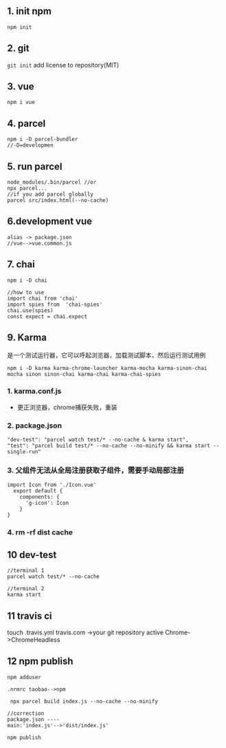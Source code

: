 ## 1. init npm
```npm init``` 
## 2. git
```git init```
add license to repository(MIT)
## 3. vue
```npm i vue```
## 4. parcel
```
npm i -D parcel-bundler
//-D=developmen
```
## 5. run parcel 
```
node_modules/.bin/parcel //or
npx parcel...
//if you add parcel globally
parcel src/index.html(--no-cache)
```
## 6.development vue
 ```
alias -> package.json 
//vue-->vue.common.js
```
## 7. chai
```npm i -D chai``` 
```
//how to use
import chai from 'chai'
import spies from  'chai-spies'
chai.use(spies)
const expect = chai.expect
```
## 9. Karma
是一个测试运行器，它可以呼起浏览器，加载测试脚本，然后运行测试用例
```$xslt
npm i -D karma karma-chrome-launcher karma-mocha karma-sinon-chai mocha sinon sinon-chai karma-chai karma-chai-spies
```
### 1. karma.conf.js 
* 更正浏览器，chrome捕获失败，重装
### 2. package.json
```
"dev-test": "parcel watch test/* --no-cache & karma start",
"test": "parcel build test/* --no-cache --no-minify && karma start --single-run"
```
### 3. 父组件无法从全局注册获取子组件，需要手动局部注册
```
import Icon from './Icon.vue'
  export default {
    components: {
      'g-icon': Icon
    }
}
```
### 4. rm -rf dist cache
## 10 dev-test
```shell script
//terminal 1
parcel watch test/* --no-cache
```
```shell script
//terminal 2
karma start
```
## 11 travis ci
touch .travis.yml
travis.com ->your git repository active 
Chrome->ChromeHeadless
## 12 npm publish
```shell script
npm adduser
``` 
```shell script
.nrmrc taobao-->npm
```
```shell script
 npx parcel build index.js --no-cache --no-minify
```
```shell script
//correction 
package.json ----
main:'index.js'-->'dist/index.js'
```
```shell script
npm publish
```



